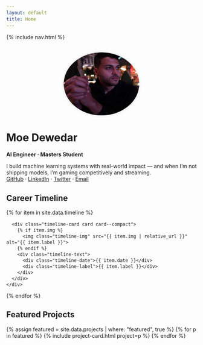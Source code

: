 ```yaml
---
layout: default
title: Home
---
```



{% include nav.html %}

<div style="text-align: center; margin: 2rem 0;">
  <img src='assets/img/cringe_pic.png' alt="Moe Dewedar" width="200" style="border-radius: 50%; box-shadow: 0 0 8px rgba(0,0,0,0.1);" />
</div>


# Moe Dewedar
**AI Engineer · Masters Student**

I build machine learning systems with real-world impact — and when I’m not shipping models, I’m gaming competitively and streaming.  
[GitHub](https://github.com/mohaned-dewedar) · [LinkedIn](https://linkedin.com/in/mohaned-dewedar) · [Twitter](https://twitter.com/thecherryo) · [Email](mailto:m.dewedar97@gmail.com)

<!-- Career Timeline -->
<h2 class="section-title">Career Timeline</h2>
<div class="timeline">
  {% for item in site.data.timeline %}
    <div class="timeline-item">
      <div class="timeline-dot"></div>

      <div class="timeline-card card card--compact">
        {% if item.img %}
          <img class="timeline-img" src="{{ item.img | relative_url }}" alt="{{ item.label }}">
        {% endif %}
        <div class="timeline-text">
          <div class="timeline-date">{{ item.date }}</div>
          <div class="timeline-label">{{ item.label }}</div>
        </div>
      </div>
    </div>
  {% endfor %}
</div>

## Featured Projects
<div class="grid">
  {% assign featured = site.data.projects | where: "featured", true %}
  {% for p in featured %}
    {% include project-card.html project=p %}
  {% endfor %}
</div>

